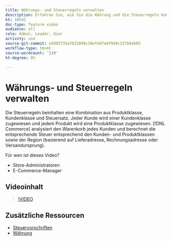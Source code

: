 ```yaml
---
title: Währungs- und Steuerregeln verwalten
description: Erfahren Sie, wie Sie die Währung und die Steuerregeln konfigurieren, die [!DNL Commerce] verwendet , um die entsprechende Steuer entsprechend den Kunden- und Produktklassen zu berechnen.
kt: 10542
doc-type: feature video
audience: all
role: Admin, Leader, User
activity: use
source-git-commit: e5985735af631099c10efe0fe0f9d4c237b04b85
workflow-type: tm+mt
source-wordcount: '119'
ht-degree: 0%

---
```


# Währungs- und Steuerregeln verwalten

Die Steuerregeln beinhalten eine Kombination aus Produktklasse, Kundenklasse und Steuersatz. Jeder Kunde wird einer Kundenklasse zugewiesen und jedem Produkt wird eine Produktklasse zugewiesen. [!DNL Commerce] analysiert den Warenkorb jedes Kunden und berechnet die entsprechende Steuer entsprechend den Kunden- und Produktklassen sowie der Region (basierend auf Lieferadresse, Rechnungsadresse oder Versandursprung).

Für wen ist dieses Video?

- Store-Administratoren
- E-Commerce-Manager

## Videoinhalt

>[!VIDEO](https://video.tv.adobe.com/v/343657?quality=12&learn=on)

## Zusätzliche Ressourcen

- [Steuervorschriften](https://docs.magento.com/user-guide/tax/tax-rules.html)
- [Währung](https://docs.magento.com/user-guide/stores/currency.html)
